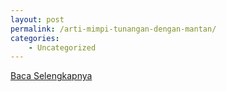 ```yaml
---
layout: post
permalink: /arti-mimpi-tunangan-dengan-mantan/
categories:
    - Uncategorized
---
```


[Baca Selengkapnya](/01)